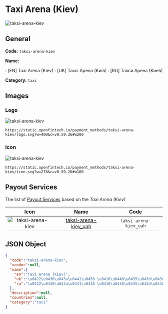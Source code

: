 
# Taxi Arena (Kiev) 
![taksi-arena-kiev](https://static.openfintech.io/payment_methods/taksi-arena-kiev/logo.svg?w=400&c=v0.59.26#w200)  

## General 
**Code:** `taksi-arena-kiev` 
 
**Name:** 
 
:	[EN] Taxi Arena (Kiev) 
:	[UK] Таксі Арена (Київ) 
:	[RU] Такси Арена (Киев) 
 
**Category:** `taxi` 
 

## Images 

### Logo 
![taksi-arena-kiev](https://static.openfintech.io/payment_methods/taksi-arena-kiev/logo.svg?w=400&c=v0.59.26#w200)  

```
https://static.openfintech.io/payment_methods/taksi-arena-kiev/logo.svg?w=400&c=v0.59.26#w200
```  

### Icon 
![taksi-arena-kiev](https://static.openfintech.io/payment_methods/taksi-arena-kiev/icon.svg?w=278&c=v0.59.26#w100)  

```
https://static.openfintech.io/payment_methods/taksi-arena-kiev/icon.svg?w=278&c=v0.59.26#w100
```  

## Payout Services 
 
The list of [Payout Services](/payout-services/) based on the _Taxi Arena (Kiev)_ 

|Icon|Name|Code| 
|:---:|:---:|:---:| 
|![taksi-arena-kiev](https://static.openfintech.io/payout_methods/taksi-arena-kiev/icon.svg?w=278&c=v0.59.26#w40) |[taksi-arena-kiev_uah](/payout-services/taksi-arena-kiev_uah/)|`taksi-arena-kiev_uah`| 
 

## JSON Object 

```json
{
  "code":"taksi-arena-kiev",
  "vendor":null,
  "name":{
    "en":"Taxi Arena (Kiev)",
    "uk":"\u0422\u0430\u043a\u0441\u0456 \u0410\u0440\u0435\u043d\u0430 (\u041a\u0438\u0457\u0432)",
    "ru":"\u0422\u0430\u043a\u0441\u0438 \u0410\u0440\u0435\u043d\u0430 (\u041a\u0438\u0435\u0432)"
  },
  "description":null,
  "countries":null,
  "category":"taxi"
}
```  
